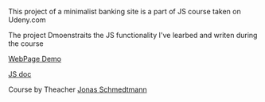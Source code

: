 This project of a minimalist banking site is a part of JS course taken on Udeny.com

The project Dmoenstraits the JS functionality I've learbed and writen during the course

[WebPage Demo](https://benyossef27.github.io/bank-project/)

[JS doc](https://github.com/benyossef27/bank-project/blob/main/src/script.js)

Course by Theacher [Jonas Schmedtmann](https://codingheroes.io/)
